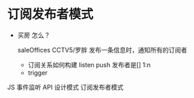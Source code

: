 # 订阅发布者模式
- 买房 怎么？
 
  saleOffices CCTV5/罗胖
  发布一条信息时，通知所有的订阅者
  - 订阅关系如何构建
    listen
    push 发布者是[]
    1:n
  - trigger 

JS 事件监听 API
设计模式 订阅发布者模式